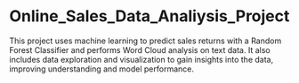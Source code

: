 # Online_Sales_Data_Analiysis_Project
 This project uses machine learning to predict sales returns with a Random Forest Classifier and performs Word Cloud analysis on text data. It also includes data exploration and visualization to gain insights into the data, improving understanding and model performance.
